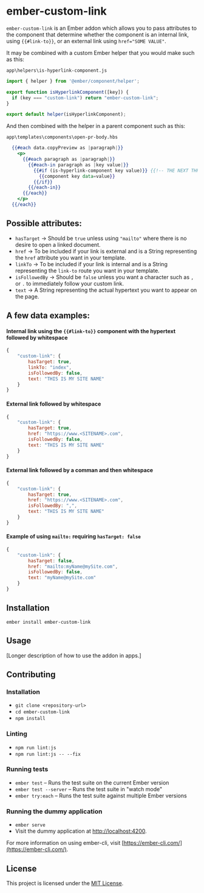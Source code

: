 ember-custom-link
==============================================================================

`ember-custom-link` is an Ember addon which allows you to pass attributes to the component that determine whether
the component is an internal link, using `{{#link-to}}`, or an external link using `href="SOME VALUE"`.

It may be combined with a custom Ember helper that you would make such as this:

`app\helpers\is-hyperlink-component.js`

```js
import { helper } from '@ember/component/helper';

export function isHyperlinkComponent([key]) {
  if (key === "custom-link") return "ember-custom-link";
}

export default helper(isHyperlinkComponent);

```

And then combined with the helper in a parent component such as this:

`app\templates\components\open-pr-body.hbs`

```hbs
  {{#each data.copyPreview as |paragraph|}}
    <p>
      {{#each paragraph as |paragraph|}}
        {{#each-in paragraph as |key value|}}
          {{#if (is-hyperlink-component key value)}} {{!-- THE NEXT THREE LINES ARE THE SIGNIFICANT PORTION --}}
            {{component key data=value}}
          {{/if}}
        {{/each-in}}
      {{/each}}
    </p>
  {{/each}}
```

## Possible attributes:

- `hasTarget` -> Should be `true` unless using `"mailto"` where there is no desire to open a linked document.
- `href` -> To be included if your link is external and is a String representing the `href` attribute you want in your template. 
- `linkTo` -> To be included if your link is internal and is a String representing the `link-to` route you want in your template.
- `isFollowedBy` -> Should be `false` unless you want a character such as `,` or `.` to immediately follow your custom link.
- `text` -> A String representing the actual hypertext you want to appear on the page.

## A few data examples:

#### Internal link using the `{{#link-to}}` component with the hypertext followed by whitespace

```js
{
    "custom-link": {
        hasTarget: true,
        linkTo: "index",
        isFollowedBy: false,
        text: "THIS IS MY SITE NAME"
    }
}
```

#### External link followed by whitespace

```js
{
    "custom-link": {
        hasTarget: true,
        href: "https://www.<SITENAME>.com",
        isFollowedBy: false,
        text: "THIS IS MY SITE NAME"
    }
}
```

#### External link followed by a comman and then whitespace

```js
{
    "custom-link": {
        hasTarget: true,
        href: "https://www.<SITENAME>.com",
        isFollowedBy: ",",
        text: "THIS IS MY SITE NAME"
    }
}
```

#### Example of using `mailto:` requiring `hasTarget: false`

```js
{
    "custom-link": {
        hasTarget: false,
        href: "mailto:myName@mySite.com",
        isFollowedBy: false,
        text: "myName@mySite.com"
    }
}
```


Installation
------------------------------------------------------------------------------

```
ember install ember-custom-link
```


Usage
------------------------------------------------------------------------------

[Longer description of how to use the addon in apps.]


Contributing
------------------------------------------------------------------------------

### Installation

* `git clone <repository-url>`
* `cd ember-custom-link`
* `npm install`

### Linting

* `npm run lint:js`
* `npm run lint:js -- --fix`

### Running tests

* `ember test` – Runs the test suite on the current Ember version
* `ember test --server` – Runs the test suite in "watch mode"
* `ember try:each` – Runs the test suite against multiple Ember versions

### Running the dummy application

* `ember serve`
* Visit the dummy application at [http://localhost:4200](http://localhost:4200).

For more information on using ember-cli, visit [https://ember-cli.com/](https://ember-cli.com/).

License
------------------------------------------------------------------------------

This project is licensed under the [MIT License](LICENSE.md).
